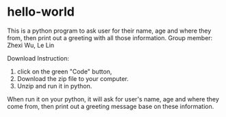# hello-world
This is a python program to ask user for their name, age and where they from, then print out a greeting with all those information.
Group member: Zhexi Wu, Le Lin

Download Instruction:
1. click on the green "Code" button, 
2. Download the zip file to your computer. 
3. Unzip and run it in python.

When run it on your python, it will ask for user's name, age and where they come from, then print out a greeting message base on these information.

